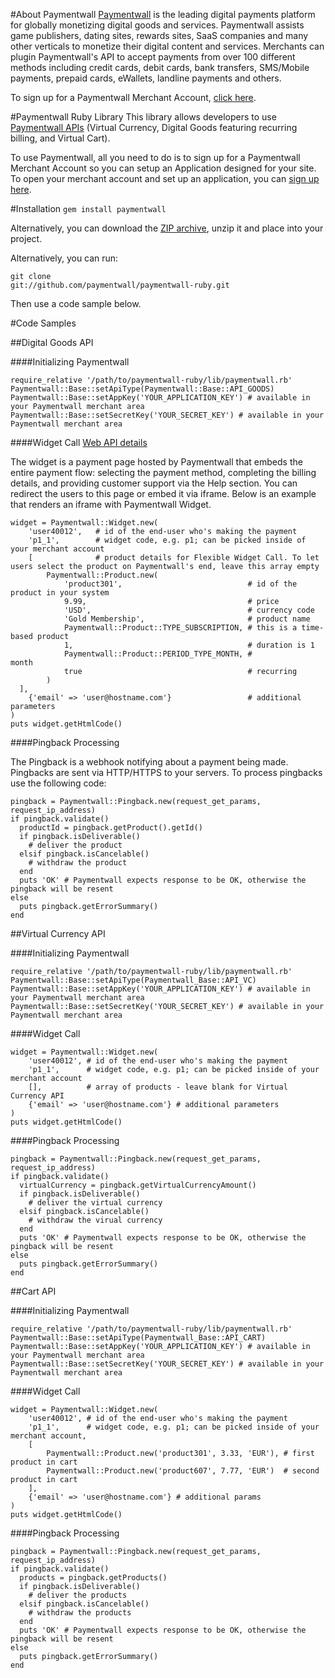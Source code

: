 #About Paymentwall
[Paymentwall](http://paymentwall.com/?source=gh) is the leading digital payments platform for globally monetizing digital goods and services. Paymentwall assists game publishers, dating sites, rewards sites, SaaS companies and many other verticals to monetize their digital content and services. 
Merchants can plugin Paymentwall's API to accept payments from over 100 different methods including credit cards, debit cards, bank transfers, SMS/Mobile payments, prepaid cards, eWallets, landline payments and others. 

To sign up for a Paymentwall Merchant Account, [click here](http://paymentwall.com/signup/merchant?source=gh).

#Paymentwall Ruby Library
This library allows developers to use [Paymentwall APIs](http://paymentwall.com/en/documentation/API-Documentation/722?source=gh) (Virtual Currency, Digital Goods featuring recurring billing, and Virtual Cart).

To use Paymentwall, all you need to do is to sign up for a Paymentwall Merchant Account so you can setup an Application designed for your site.
To open your merchant account and set up an application, you can [sign up here](http://paymentwall.com/signup/merchant?source=gh).

#Installation
<code>gem install paymentwall</code>

Alternatively, you can download the [ZIP archive](https://github.com/paymentwall/paymentwall-ruby/archive/master.zip), unzip it and place into your project.

Alternatively, you can run:

  <code>git clone git://github.com/paymentwall/paymentwall-ruby.git</code>

Then use a code sample below.

#Code Samples

##Digital Goods API

####Initializing Paymentwall
<pre><code>require_relative '/path/to/paymentwall-ruby/lib/paymentwall.rb'
Paymentwall::Base::setApiType(Paymentwall::Base::API_GOODS)
Paymentwall::Base::setAppKey('YOUR_APPLICATION_KEY') # available in your Paymentwall merchant area
Paymentwall::Base::setSecretKey('YOUR_SECRET_KEY') # available in your Paymentwall merchant area
</code></pre>

####Widget Call
[Web API details](http://www.paymentwall.com/en/documentation/Digital-Goods-API/710#paymentwall_widget_call_flexible_widget_call)

The widget is a payment page hosted by Paymentwall that embeds the entire payment flow: selecting the payment method, completing the billing details, and providing customer support via the Help section. You can redirect the users to this page or embed it via iframe. Below is an example that renders an iframe with Paymentwall Widget.

<pre><code>widget = Paymentwall::Widget.new(
	'user40012',   # id of the end-user who's making the payment
	'p1_1',        # widget code, e.g. p1; can be picked inside of your merchant account
	[              # product details for Flexible Widget Call. To let users select the product on Paymentwall's end, leave this array empty
		Paymentwall::Product.new(
			'product301',                            # id of the product in your system
			9.99,                                    # price
			'USD',                                   # currency code
			'Gold Membership',                       # product name
			Paymentwall::Product::TYPE_SUBSCRIPTION, # this is a time-based product
			1,                                       # duration is 1
			Paymentwall::Product::PERIOD_TYPE_MONTH, #               month
			true                                     # recurring
		)
  ],
	{'email' => 'user@hostname.com'}                 # additional parameters
)
puts widget.getHtmlCode()
</code></pre>

####Pingback Processing

The Pingback is a webhook notifying about a payment being made. Pingbacks are sent via HTTP/HTTPS to your servers. To process pingbacks use the following code:
<pre><code>pingback = Paymentwall::Pingback.new(request_get_params, request_ip_address)
if pingback.validate()
  productId = pingback.getProduct().getId()
  if pingback.isDeliverable()
    # deliver the product
  elsif pingback.isCancelable()
    # withdraw the product
  end 
  puts 'OK' # Paymentwall expects response to be OK, otherwise the pingback will be resent
else
  puts pingback.getErrorSummary()
end</code></pre>

##Virtual Currency API

####Initializing Paymentwall
<pre><code>require_relative '/path/to/paymentwall-ruby/lib/paymentwall.rb'
Paymentwall::Base::setApiType(Paymentwall_Base::API_VC)
Paymentwall::Base::setAppKey('YOUR_APPLICATION_KEY') # available in your Paymentwall merchant area
Paymentwall::Base::setSecretKey('YOUR_SECRET_KEY') # available in your Paymentwall merchant area
</code></pre>

####Widget Call
<pre><code>widget = Paymentwall::Widget.new(
	'user40012', # id of the end-user who's making the payment
	'p1_1',      # widget code, e.g. p1; can be picked inside of your merchant account
	[],          # array of products - leave blank for Virtual Currency API
	{'email' => 'user@hostname.com'} # additional parameters
)
puts widget.getHtmlCode()
</code></pre>

####Pingback Processing
<pre><code>pingback = Paymentwall::Pingback.new(request_get_params, request_ip_address)
if pingback.validate()
  virtualCurrency = pingback.getVirtualCurrencyAmount()
  if pingback.isDeliverable()
    # deliver the virtual currency
  elsif pingback.isCancelable()
    # withdraw the virual currency
  end 
  puts 'OK' # Paymentwall expects response to be OK, otherwise the pingback will be resent
else
  puts pingback.getErrorSummary()
end</code></pre>

##Cart API

####Initializing Paymentwall
<pre><code>require_relative '/path/to/paymentwall-ruby/lib/paymentwall.rb'
Paymentwall::Base::setApiType(Paymentwall_Base::API_CART)
Paymentwall::Base::setAppKey('YOUR_APPLICATION_KEY') # available in your Paymentwall merchant area
Paymentwall::Base::setSecretKey('YOUR_SECRET_KEY') # available in your Paymentwall merchant area
</code></pre>

####Widget Call
<pre><code>widget = Paymentwall::Widget.new(
	'user40012', # id of the end-user who's making the payment
	'p1_1',      # widget code, e.g. p1; can be picked inside of your merchant account,
	[
		Paymentwall::Product.new('product301', 3.33, 'EUR'), # first product in cart
		Paymentwall::Product.new('product607', 7.77, 'EUR')  # second product in cart
	],
	{'email' => 'user@hostname.com'} # additional params
)
puts widget.getHtmlCode()</code></pre>

####Pingback Processing
<pre><code>pingback = Paymentwall::Pingback.new(request_get_params, request_ip_address)
if pingback.validate()
  products = pingback.getProducts()
  if pingback.isDeliverable()
    # deliver the products
  elsif pingback.isCancelable()
    # withdraw the products
  end 
  puts 'OK' # Paymentwall expects response to be OK, otherwise the pingback will be resent
else
  puts pingback.getErrorSummary()
end</code></pre>
